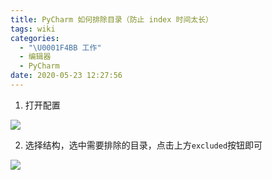 ```yaml
---
title: PyCharm 如何排除目录（防止 index 时间太长）
tags: wiki
categories:
  - "\U0001F4BB 工作"
  - 编辑器
  - PyCharm
date: 2020-05-23 12:27:56
---
```


1. 打开配置

![](/images/Snipaste_2020-08-17_22-44-29.png)

2. 选择结构，选中需要排除的目录，点击上方`excluded`按钮即可

![](/images/Snipaste_2020-08-17_22-42-36.png)
